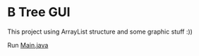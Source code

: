 # B Tree GUI
This project using ArrayList structure and some graphic stuff :))

Run [Main.java](Main.java)
